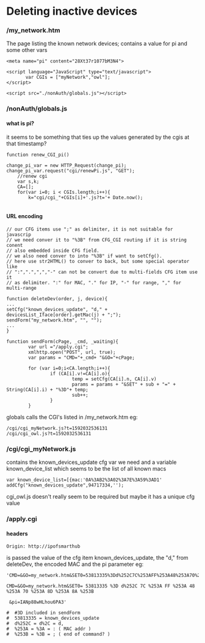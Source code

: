 # Deleting inactive devices

### /my_network.htm
The page listing the known network devices; contains a value for pi and some other vars

```
<meta name="pi" content="28Xt37r1077bM3N4">

<script language="JavaScript" type="text/javascript">
       var CGIs = ["myNetwork","owl"];
</script>

<script src="./nonAuth/globals.js"></script>
```
### /nonAuth/globals.js

#### what is pi?

it seems to be something that ties up the values generated by the cgis at that timestamp?
```
function renew_CGI_pi()
	
change_pi_var = new HTTP_Request(change_pi);
change_pi_var.request("cgi/renewPi.js", "GET");
	//renew cgi
	var s,k;
	CA=[];
	for(var i=0; i < CGIs.length;i++){
		k="cgi/cgi_"+CGIs[i]+'.js?t='+ Date.now();
		
```
#### URL encoding

```
// our CFG items use ";" as delimiter, it is not suitable for javascrip
// we need conver it to "%3B" from CFG_CGI routing if it is string conent
// also embedded inside CFG field.
// we also need conver to into "%3B" if want to setCfg().
// here use str2HTML() to conver to back, but some special operator like
// ":",".",",","-" can not be convert due to multi-fields CFG item use it
// as delimiter. ":" for MAC, "." for IP, "-" for range, "," for multi-range

function deleteDev(order, j, device){
...     
setCfg("known_devices_update", "d," + devicesList_Iface[order].getMac(j) + ";");
sendForm("my_network.htm", "", "");
...
}

function sendForm(cPage, _cmd, _waiting){
        var url ="/apply.cgi";
        xmlhttp.open("POST", url, true);
        var params = "CMD="+_cmd+ "&GO="+cPage;

        for (var i=0;i<CA.length;i++){
                if (CA[i].v!=CA[i].o){
                        temp = setCfg(CA[i].n, CA[i].v)
                        params = params + "&SET" + sub + "=" + String(CA[i].i) + "%3D"+ temp;
                        sub++;
                }
        }
```

globals calls the CGI's listed in /my_network.htm eg:

```
/cgi/cgi_myNetwork.js?t=1592032536131
/cgi/cgi_owl.js?t=1592032536131
```

### /cgi/cgi_myNetwork.js

contains the known_devices_update cfg var we need and a variable known_device_list which seems to be the list of all known macs

```
var known_device_list=[{mac:'0A%3AB2%3A02%3A7E%3A59%3AD1'
addCfg("known_devices_update",94717334,'');
```

cgi_owl.js doesn't really seem to be required but maybe it has a unique cfg value 


### /apply.cgi

#### headers
```
Origin: http://ipofsmarthub
````

is passed the value of the cfg item known_devices_update, the "d," from deleteDev, the encoded MAC and the pi parameter eg:
```
'CMD=&GO=my_network.htm&SET0=53813335%3Dd%252C7C%253AFF%253A48%253A70%253A8D%253A8A%253B&pi=IANp88wHLhou6PA3'

CMD=&GO=my_network.htm&SET0= 53813335 %3D d%252C 7C %253A FF %253A 48 %253A 70 %253A 8D %253A 8A %253B 

 &pi=IANp88wHLhou6PA3'

#  #3D included in sendForm
#  53813335 = known_devices_update
#  d%252C = d%2C = d,
#  %253A = %3A = : ( MAC addr ) 
#  %253B = %3B = ; ( end of command? ) 
```
